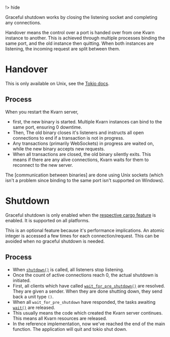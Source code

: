 !> hide

<head>
    <title>Graceful shutdown & handover | Kvarn</title>
    <meta name="permalinks" content="not-titles"> <!-- part of JS on icelk.dev & kvarn.org, options: disabled|enabled|not-titles -->
    <meta name="description" content="Kvarn's handling of upgrades to the server and graceful shutdown.">
</head>

Graceful shutdown works by closing the listening socket and completing any connections.

Handover means the control over a port is handed over from one Kvarn instance to another. This is achieved through multiple processes binding the same port, and the old instance then quitting. When both instances are listening, the incoming request are split between them.

# Handover

This is only available on Unix, see the [Tokio docs](https://docs.rs/tokio/latest/tokio/net/struct.TcpSocket.html#method.set_reuseport).

## Process

When you restart the Kvarn server,

-   first, the new binary is started. Multiple Kvarn instances can bind to the same port, ensuring 0 downtime.
-   Then, The old binary closes it's listeners and instructs all open connections to end if a transaction is not in progress.
-   Any transactions (primarily WebSockets) in progress are waited on, while the new binary accepts new requests.
-   When all transactions are closed, the old binary silently exits.
    This means if there are any alive connections, Kvarn waits for them to reconnect to the new server.

The [communication between binaries] are done using Unix sockets
(which isn't a problem since binding to the same port isn't supported on Windows).

# Shutdown

Graceful shutdown is only enabled when the [respective cargo feature](/cargo-features.) is enabled.
It is supported on all platforms.

This is an optional feature because it's performance implications. An atomic integer is accessed a few times for each connection/request.
This can be avoided when no graceful shutdown is needed.

## Process

-   When [`shutdown()`](https://doc.kvarn.org/kvarn/shutdown/struct.Manager.html#method.shutdown) is called,
    all listeners stop listening.
-   Once the count of active connections reach 0, the actual shutdown is initiated.
-   First, all clients which have called [`wait_for_pre_shutdown()`](https://doc.kvarn.org/kvarn/shutdown/struct.Manager.html#method.wait_for_pre_shutdown)
    are resolved. They are given a sender. When they are done shutting down, they send back a unit type `()`.
-   When all `wait_for_pre_shutdown` have responded, the tasks awaiting
    [`wait()`](https://doc.kvarn.org/kvarn/shutdown/struct.Manager.html#method.wait) are released.
-   This usually means the code which created the Kvarn server continues. This means all Kvarn resources are released.
-   In the reference implementation, now we've reached the end of the main function. The application will quit and tokio shut down.
